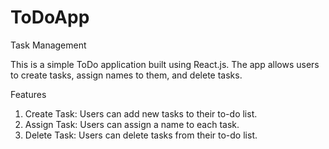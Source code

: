 # ToDoApp
Task Management

This is a simple ToDo application built using React.js. The app allows users to create tasks, assign names to them, and delete tasks.

Features
1. Create Task: Users can add new tasks to their to-do list.
2. Assign Task: Users can assign a name to each task.
3. Delete Task: Users can delete tasks from their to-do list.
